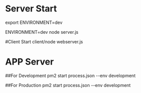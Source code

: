 # Server Start
export ENVIRONMENT=dev

ENVIRONMENT=dev node server.js 


#Client Start
client/node webserver.js


APP Server
===========


##For Development
pm2 start process.json --env development

##For Production
pm2 start process.json --env development
